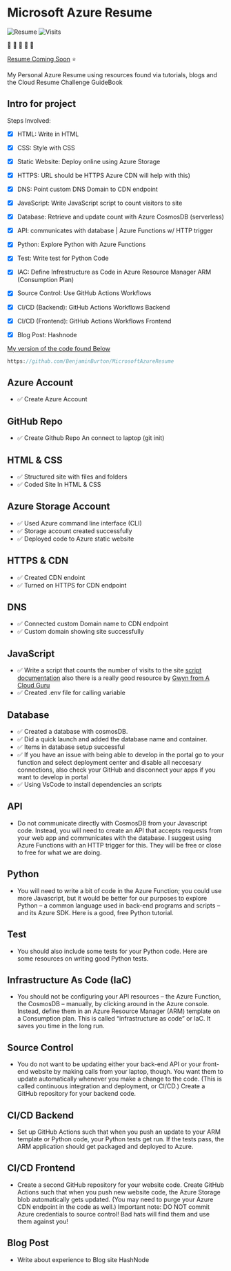 # Microsoft Azure Resume

![Resume](https://img.shields.io/badge/Resume-UnderConstruction-red) ![Visits](https://img.shields.io/badge/Visits-Currently%20UK-blue)

:wave: :wave: :wave: :wave: :wave:

[Resume Coming Soon](https://www.lavellburton.net/) :star:

My Personal Azure Resume using resources found via tutorials, blogs and the Cloud Resume Challenge GuideBook

## Intro for project

Steps Involved: 
- [x] HTML: Write in HTML 
- [x] CSS: Style with CSS
- [x] Static Website: Deploy online using Azure Storage
- [x] HTTPS: URL should be HTTPS Azure CDN will help with this)
- [x] DNS: Point custom DNS Domain to CDN endpoint
- [x] JavaScript: Write JavaScript script to count visitors to site
- [x] Database: Retrieve and update count with Azure CosmosDB (serverless)
- [x] API: communicates with database | Azure Functions w/ HTTP trigger 
- [x] Python: Explore Python with Azure Functions
- [x] Test: Write test for Python Code 
- [x] IAC: Define Infrestructure as Code in Azure Resource Manager ARM (Consumption Plan)
- [x] Source Control: Use GitHub Actions Workflows
- [x] CI/CD (Backend): GitHub Actions Workflows Backend
- [x] CI/CD (Frontend): GitHub Actions Workflows Frontend
- [x] Blog Post: Hashnode


[My version of the code found Below](https://github.com/BenjaminBurton/MicrosoftAzureResume)
```js
https://github.com/BenjaminBurton/MicrosoftAzureResume

```
## Azure Account
- ✅ Create Azure Account

## GitHub Repo
- ✅ Create Github Repo An connect to laptop (git init)

## HTML & CSS
- ✅ Structured site with files and folders
- ✅ Coded Site In HTML & CSS 

## Azure Storage Account 
- ✅ Used Azure command line interface (CLI) 
- ✅ Storage account created successfully
- ✅ Deployed code to Azure static website

## HTTPS & CDN
- ✅ Created CDN endoint
- ✅ Turned on HTTPS for CDN endpoint

## DNS 
- ✅ Connected custom Domain name to CDN endpoint 
- ✅ Custom domain showing site successfully

## JavaScript
- ✅ Write a script that counts the number of visits to the site [script documentation](https://developer.mozilla.org/en-US/docs/Web/API/Fetch_API/Using_Fetch) also there is a really good resource by [Gwyn from A Cloud Guru](https://youtu.be/ieYrBWmkfno)
- ✅ Created .env file for calling variable 
## Database
- ✅ Created a database with cosmosDB.  
- ✅ Did a quick launch and added the database name and container.
- ✅ Items in database setup successful
- ✅ If you have an issue with being able to develop in the portal go to your function and select deployment center and disable all neccesary connections, also check your GitHub and disconnect your apps if you want to develop in portal
- ✅ Using VsCode to install dependencies an scripts

## API
- Do not communicate directly with CosmosDB from your Javascript code. Instead, you will need to create an API that accepts requests from your web app and communicates with the database. I suggest using Azure Functions with an HTTP trigger for this. They will be free or close to free for what we are doing.

## Python
- You will need to write a bit of code in the Azure Function; you could use more Javascript, but it would be better for our purposes to explore Python – a common language used in back-end programs and scripts – and its Azure SDK. Here is a good, free Python tutorial.

## Test 
- You should also include some tests for your Python code. Here are some resources on writing good Python tests.

## Infrastructure As Code (IaC)
- You should not be configuring your API resources – the Azure Function, the CosmosDB – manually, by clicking around in the Azure console. Instead, define them in an Azure Resource Manager (ARM) template on a Consumption plan. This is called “infrastructure as code” or IaC. It saves you time in the long run.

## Source Control
- You do not want to be updating either your back-end API or your front-end website by making calls from your laptop, though. You want them to update automatically whenever you make a change to the code. (This is called continuous integration and deployment, or CI/CD.) Create a GitHub repository for your backend code.

## CI/CD Backend
- Set up GitHub Actions such that when you push an update to your ARM template or Python code, your Python tests get run. If the tests pass, the ARM application should get packaged and deployed to Azure.

## CI/CD Frontend
- Create a second GitHub repository for your website code. Create GitHub Actions such that when you push new website code, the Azure Storage blob automatically gets updated. (You may need to purge your Azure CDN endpoint in the code as well.) Important note: DO NOT commit Azure credentials to source control! Bad hats will find them and use them against you!

## Blog Post
- Write about experience to Blog site HashNode